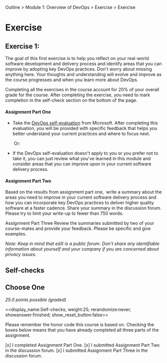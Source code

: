 Outline > Module 1: Overview of DevOps > Exercise > Exercise 

# Exercise #

## Exercise 1: ##

The goal of this first exercise is to help you reflect on your real-world software development and delivery process and identify areas that you can improve by adopting key DevOps practices. Don't worry about missing anything here. Your thoughts and understanding will evolve and improve as the course progresses and when you learn more about DevOps.

Completing all the exercises in the course account for 20% of your overall grade for the course. After completing the exercise, you need to mark completion in the self-check section on the bottom of the page.

#### Assignment Part One  ####
- Take the <a href="http://devopsassessment.azurewebsites.net/" title="" target="_blank">DevOps self-evaluation</a> from Microsoft. After completing this evaluation, you will be provided with specific feedback that helps you better understand your current practices and where to focus next.

       Or:

- If the DevOps self-evaluation doesn't apply to you or you prefer not to take it, you can just review what you've learned in this module and consider areas that you can improve upon in your current software delivery process.

#### Assignment Part Two ####
Based on the results from assignment part one,  write a summary about the areas you need to improve in your current software delivery process and how you can incorporate key DevOps practices to deliver higher quality software at a faster cadence. Share your summary in the discussion forum. Please try to limit your write-up to fewer than 750 words.

Assignment Part Three
Review the summaries submitted by two of your course-mates and provide your feedback. Please be specific and give examples. 

*Note: Keep in mind that edX is a public forum. Don't share any identifiable information about yourself and your company if you are concerned about privacy issues.*


## Self-checks  ##

## Choose One ##
*25.0 points possible (graded)*

<<display_name:Self-checks; weight:25; rerandomize:never; showanswer:finished; show_reset_button:false>>

Please remember the honor code this course is based on. Checking the boxes below means that you have already completed all three parts of the assignment.

[x] I completed Assignment Part One.
[x] I submitted Assignment Part Two in the discussion forum. 
[x] I submitted Assignment Part Three in the discussion forum. 
